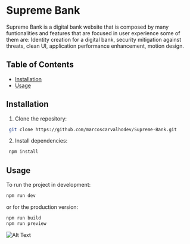 # Supreme Bank

Supreme Bank is a digital bank website that is composed by many funtionalities and features that are focused in user experience some of them are: Identity creation for a digital bank, security mitigation against threats, clean UI, application performance enhancement, motion design.

## Table of Contents
- [Installation](#installation)
- [Usage](#usage)

## Installation
1. Clone the repository:
```bash
 git clone https://github.com/marcoscarvalhodev/Supreme-Bank.git
```
2. Install dependencies:
```bash
 npm install
 ```

 ## Usage
To run the project in development:
```bash
npm run dev
```

or for the production version:
```bash
npm run build
npm run preview
```


![Alt Text](https://github.com/marcoscarvalhodev/Supreme-Bank/blob/master/src/assets/screenshots/supreme_bank.png)